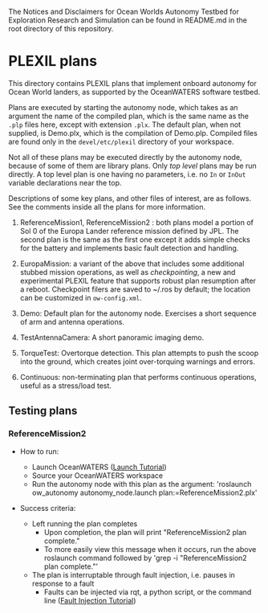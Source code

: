 The Notices and Disclaimers for Ocean Worlds Autonomy Testbed for Exploration
Research and Simulation can be found in README.md in the root directory of
this repository.

PLEXIL plans
============

This directory contains PLEXIL plans that implement onboard autonomy for Ocean
World landers, as supported by the OceanWATERS software testbed.

Plans are executed by starting the autonomy node, which takes as an argument the
name of the compiled plan, which is the same name as the `.plp` files here,
except with extension `.plx`.  The default plan, when not supplied, is Demo.plx,
which is the compilation of Demo.plp.  Compiled files are found only in the
`devel/etc/plexil` directory of your workspace.

Not all of these plans may be executed directly by the autonomy node, because of
some of them are library plans.  Only _top level_ plans may be run directly.  A
top level plan is one having no parameters, i.e. no `In` or `InOut` variable
declarations near the top.

Descriptions of some key plans, and other files of interest, are as follows.
See the comments inside all the plans for more information.

1. ReferenceMission1, ReferenceMission2 : both plans model a portion of Sol 0 of
   the Europa Lander reference mission defined by JPL.  The second plan is the
   same as the first one except it adds simple checks for the battery and
   implements basic fault detection and handling.

2. EuropaMission: a variant of the above that includes some additional stubbed
   mission operations, as well as _checkpointing_, a new and experimental PLEXIL
   feature that supports robust plan resumption after a reboot.  Checkpoint
   filers are saved to ~/.ros by default; the location can be customized in
   `ow-config.xml`.

3. Demo: Default plan for the autonomy node.  Exercises a short sequence of arm
   and antenna operations.

4. TestAntennaCamera: A short panoramic imaging demo.

5. TorqueTest: Overtorque detection.  This plan attempts to push the scoop into
   the ground, which creates joint over-torquing warnings and errors.

6. Continuous: non-terminating plan that performs continuous operations, useful
   as a stress/load test.

Testing plans
-------------

### ReferenceMission2 ###

- How to run:
	- Launch OceanWATERS ([Launch Tutorial](https://github.com/nasa/ow_simulator/wiki/Tutorials))
	- Source your OceanWATERS workspace
	- Run the autonomy node with this plan as the argument:
	  'roslaunch ow_autonomy autonomy_node.launch plan:=ReferenceMission2.plx'

- Success criteria: 
	- Left running the plan completes
		- Upon completion, the plan will print "ReferenceMission2 plan complete."
		- To more easily view this message when it occurs, run the above roslaunch command followed by 'grep -i "ReferenceMission2 plan complete."'
	- The plan is interruptable through fault injection, i.e. pauses in response to a fault
		- Faults can be injected via rqt, a python script, or the command line ([Fault Injection Tutorial](https://github.com/nasa/ow_simulator/blob/master/ow_faults/README.md))
